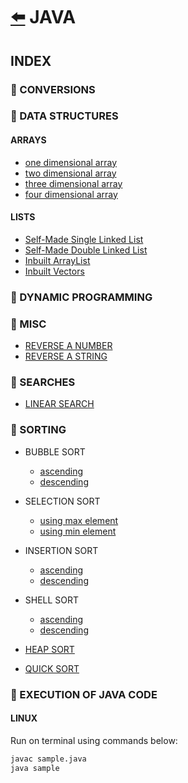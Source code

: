 # [:arrow_left:](../README.md) JAVA

## INDEX

### :rocket: CONVERSIONS

### :rocket: DATA STRUCTURES

#### ARRAYS

* [one dimensional array](Data-Structures/ARRAYS/oneDarray.java)
* [two dimensional array](Data-Structures/ARRAYS/twoDarray.java)
* [three dimensional array](Data-Structures/ARRAYS/threeDarray.java)
* [four dimensional array](Data-Structures/ARRAYS/fourDarray.java)

#### LISTS

* [Self-Made Single Linked List](Data-Structures/LISTS/Single-Linked-List/Main.java)
* [Self-Made Double Linked List](Data-Structures/LISTS/Double-Linked-List/Main.java)
* [Inbuilt ArrayList](Data-Structures/LISTS/arrayList.java)
* [Inbuilt Vectors](Data-Structures/LISTS/vectors.java)

### :rocket: DYNAMIC PROGRAMMING

### :rocket: MISC

* [REVERSE A NUMBER](Misc/reverse_no.java)
* [REVERSE A STRING](Misc/reverseString.java)

### :rocket: SEARCHES

* [LINEAR SEARCH](Searches/linearSearch.java)

### :rocket: SORTING

* BUBBLE SORT
  * [ascending](Sorting/BubbleSort.java)
  * [descending](Sorting/bubbleSort.java)

* SELECTION SORT
  * [using max element](Sorting/SelectionSort.java)
  * [using min element](Sorting/selectionsort.java)

* INSERTION SORT
  * [ascending](Sorting/insertionSort.java)
  * [descending](Sorting/InsertionSort.java)

* SHELL SORT
  * [ascending](Sorting/ShellSort.java)
  * [descending](Sorting/shellSort.java)
  
* [HEAP SORT](Sorting/HeapSort.java)
* [QUICK SORT](Sorting/QuickSort.java)

### :rocket: EXECUTION OF JAVA CODE

#### LINUX

Run on terminal using commands below:

```bash
javac sample.java
java sample
```